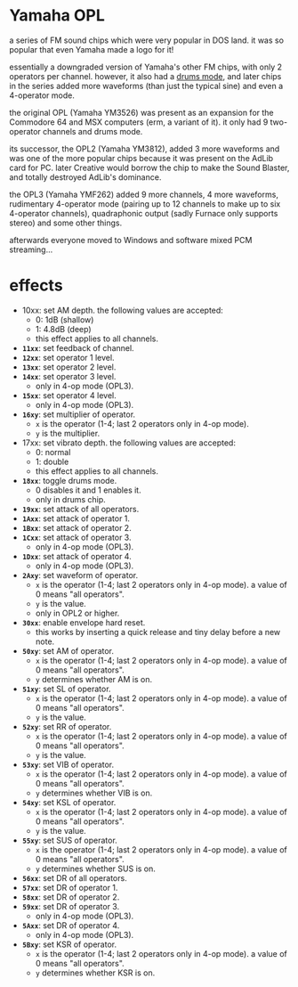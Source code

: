 # Yamaha OPL

a series of FM sound chips which were very popular in DOS land. it was so popular that even Yamaha made a logo for it!

essentially a downgraded version of Yamaha's other FM chips, with only 2 operators per channel.
however, it also had a [drums mode](opll.md), and later chips in the series added more waveforms (than just the typical sine) and even a 4-operator mode.

the original OPL (Yamaha YM3526) was present as an expansion for the Commodore 64 and MSX computers (erm, a variant of it). it only had 9 two-operator channels and drums mode.

its successor, the OPL2 (Yamaha YM3812), added 3 more waveforms and was one of the more popular chips because it was present on the AdLib card for PC.
later Creative would borrow the chip to make the Sound Blaster, and totally destroyed AdLib's dominance.

the OPL3 (Yamaha YMF262) added 9 more channels, 4 more waveforms, rudimentary 4-operator mode (pairing up to 12 channels to make up to six 4-operator channels), quadraphonic output (sadly Furnace only supports stereo) and some other things.

afterwards everyone moved to Windows and software mixed PCM streaming...

# effects

- 10xx: set AM depth. the following values are accepted:
  - 0: 1dB (shallow)
  - 1: 4.8dB (deep)
  - this effect applies to all channels.
- **`11xx`**: set feedback of channel.
- **`12xx`**: set operator 1 level.
- **`13xx`**: set operator 2 level.
- **`14xx`**: set operator 3 level.
  - only in 4-op mode (OPL3).
- **`15xx`**: set operator 4 level.
  - only in 4-op mode (OPL3).
- **`16xy`**: set multiplier of operator.
  - `x` is the operator (1-4; last 2 operators only in 4-op mode).
  - `y` is the multiplier.
- 17xx: set vibrato depth. the following values are accepted:
  - 0: normal
  - 1: double
  - this effect applies to all channels.
- **`18xx`**: toggle drums mode.
  - 0 disables it and 1 enables it.
  - only in drums chip.
- **`19xx`**: set attack of all operators.
- **`1Axx`**: set attack of operator 1.
- **`1Bxx`**: set attack of operator 2.
- **`1Cxx`**: set attack of operator 3.
  - only in 4-op mode (OPL3).
- **`1Dxx`**: set attack of operator 4.
  - only in 4-op mode (OPL3).
- **`2Axy`**: set waveform of operator.
  - `x` is the operator (1-4; last 2 operators only in 4-op mode). a value of 0 means "all operators".
  - `y` is the value.
  - only in OPL2 or higher.
- **`30xx`**: enable envelope hard reset.
  - this works by inserting a quick release and tiny delay before a new note.
- **`50xy`**: set AM of operator.
  - `x` is the operator (1-4; last 2 operators only in 4-op mode). a value of 0 means "all operators".
  - `y` determines whether AM is on.
- **`51xy`**: set SL of operator.
  - `x` is the operator (1-4; last 2 operators only in 4-op mode). a value of 0 means "all operators".
  - `y` is the value.
- **`52xy`**: set RR of operator.
  - `x` is the operator (1-4; last 2 operators only in 4-op mode). a value of 0 means "all operators".
  - `y` is the value.
- **`53xy`**: set VIB of operator.
  - `x` is the operator (1-4; last 2 operators only in 4-op mode). a value of 0 means "all operators".
  - `y` determines whether VIB is on.
- **`54xy`**: set KSL of operator.
  - `x` is the operator (1-4; last 2 operators only in 4-op mode). a value of 0 means "all operators".
  - `y` is the value.
- **`55xy`**: set SUS of operator.
  - `x` is the operator (1-4; last 2 operators only in 4-op mode). a value of 0 means "all operators".
  - `y` determines whether SUS is on.
- **`56xx`**: set DR of all operators.
- **`57xx`**: set DR of operator 1.
- **`58xx`**: set DR of operator 2.
- **`59xx`**: set DR of operator 3.
  - only in 4-op mode (OPL3).
- **`5Axx`**: set DR of operator 4.
  - only in 4-op mode (OPL3).
- **`5Bxy`**: set KSR of operator.
  - `x` is the operator (1-4; last 2 operators only in 4-op mode). a value of 0 means "all operators".
  - `y` determines whether KSR is on.
